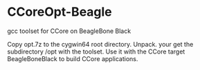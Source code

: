 CCoreOpt-Beagle
===============

gcc toolset for CCore on BeagleBone Black

Copy opt.7z to the cygwin64 root directory. Unpack. your get the subdirectory /opt with the toolset.
Use it with the CCore target BeagleBoneBlack to build CCore applications.
